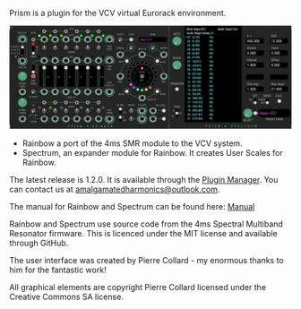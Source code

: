 Prism is a plugin for the VCV virtual Eurorack environment.

![All](./doc/all.jpg)

* Rainbow a port of the 4ms SMR module to the VCV system.
* Spectrum, an expander module for Rainbow. It creates User Scales for Rainbow.

The latest release is 1.2.0. It is available through the [Plugin Manager](https://vcvrack.com/plugins.html). You can contact us at amalgamatedharmonics@outlook.com. 

The manual for Rainbow and Spectrum can be found here: [Manual](https://github.com/AmalgamatedHarmonics/Prism/blob/master/doc/PrismUM.pdf)

Rainbow and Spectrum use source code from the 4ms Spectral Multiband Resonator firmware. This is licenced under the MIT license and available through GitHub.

The user interface was created by Pierre Collard - my enormous thanks to him for the fantastic work!

All graphical elements are copyright Pierre Collard licensed under the Creative Commons SA license.

